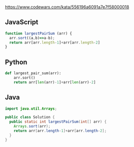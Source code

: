 https://www.codewars.com/kata/556196a6091a7e7f58000018

## JavaScript
```js
function largestPairSum (arr) {
  arr.sort((a,b)=>a-b);
  return arr[arr.length-1]+arr[arr.length-2]
}
```

## Python
```python
def largest_pair_sum(arr):
    arr.sort()
    return arr[len(arr)-1]+arr[len(arr)-2]
```

## Java
```java
import java.util.Arrays;

public class Solution {
  public static int largestPairSum(int[] arr) {
    Arrays.sort(arr);
    return arr[arr.length-1]+arr[arr.length-2];
  }
}
```